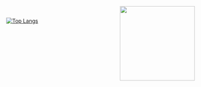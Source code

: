 <img align="right" height="200px" margin="30px" src="https://i.imgur.com/5BjcRLE.gif">
 
<br>

[![Top Langs](https://github-readme-stats.vercel.app/api/top-langs/?username=hugojhonathan&count_private=true&hide=scss,typescript&langs_count=9&layout=compact&show_icons=true&bg_color=0d1117&border_color=0d1117&text_color=c9d1d9&title_color=c9d1d9)](https://github.com/anuraghazra/github-readme-stats)

